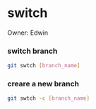 # switch

Owner: Edwin

### switch branch

```bash
git swtch [branch_name]
```

### creare a new branch

```bash
git swtch -c [branch_name]
```